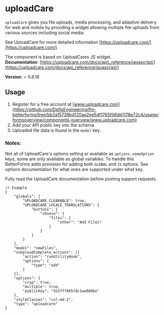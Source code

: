 # uploadCare

`uploadCare` gives you file uploads, media processing, and adaptive delivery for web and mobile by providing a widget allowing multiple file uploads from various sources including social media.

See UploadCare for more detailed information [https://uploadcare.com/](https://uploadcare.com/)

The component is based on UploadCares JS widget.  
**Documentation**: [https://uploadcare.com/docs/api\_reference/javascript/](https://uploadcare.com/docs/api_reference/javascript/)

**Version**: &gt; 0.8.18

## Usage

1. Register for a free account at [www.uploadcare.com](https://github.com/DelfsEngineering/fm-betterforms/tree/bb2a15739bd120aa2ee5df1765f06de1178e72c4/usage/formsoverview/components-overview/www.uploadcare.com)
2. Add your API public key into the schema
3. Uploaded file data is found in the `model` key.

### Notes:

Not all of UploadCare's options setting ar available as `options.someOption` keys, some are only available as global variables. To handle this BetterForms adds provision for adding both `GLOBAL` and `JS` options. See options documentation for what ones are supported under what key.

Fully read the UploadCare documentation before posting support requests.

```text
// Example
{
    "globals": {
        "UPLOADCARE_CLEARABLE": true,
        "UPLOADCARE_LOCALE_TRANSLATIONS": {
            "buttons": {
                "choose": {
                    "files": {
                        "other": "Add Files"
                    }
                }
            }
        }
    },
    "model": "newFiles",
    "onUploadComplete_actions": [{
        "action": "runUtilityHook",
        "options": {
            "type": "add"
        }
    }],
    "options": {
        "crop": true,
        "multiple": true,
        "publicKey": "922fff6657dc1ae880be"
    },
    "styleClasses": "col-md-2",
    "type": "uploadcare"
}
```

